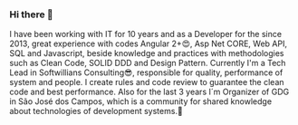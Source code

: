 ### Hi there 👋

<!--
**fredmpeixoto/fredmpeixoto** is a ✨ _special_ ✨ repository because its `README.md` (this file) appears on your GitHub profile.

Here are some ideas to get you started:

- 🔭 I’m currently working on ...
- 🌱 I’m currently learning ...
- 👯 I’m looking to collaborate on ...
- 🤔 I’m looking for help with ...
- 💬 Ask me about ...
- 📫 How to reach me: ...
- 😄 Pronouns: ...
- ⚡ Fun fact: ...
-->

I have been working with IT for 10 years and as a Developer for the since 2013, great experience with codes
Angular 2+😍, Asp Net CORE, Web API, SQL and Javascript, beside knowledge and practices with methodologies such as
Clean Code, SOLID DDD and Design Pattern.
Currently I'm a Tech Lead in Softwillians Consulting😎, responsible for quality, performance of system and people. I create rules and code review
to guarantee the clean code and best performance.
Also for the last 3 years I´m Organizer of GDG in São José dos Campos, which is a community for shared knowledge
about technologies of development systems.🍕


